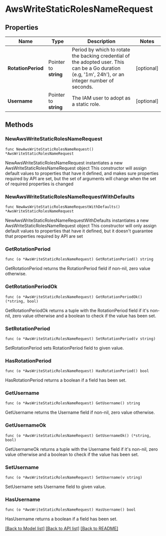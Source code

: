 # AwsWriteStaticRolesNameRequest


## Properties

Name | Type | Description | Notes
------------ | ------------- | ------------- | -------------
**RotationPeriod** | Pointer to **string** | Period by which to rotate the backing credential of the adopted user. This can be a Go duration (e.g, &#x27;1m&#x27;, 24h&#x27;), or an integer number of seconds. | [optional] 
**Username** | Pointer to **string** | The IAM user to adopt as a static role. | [optional] 



## Methods


### NewAwsWriteStaticRolesNameRequest

`func NewAwsWriteStaticRolesNameRequest() *AwsWriteStaticRolesNameRequest`

NewAwsWriteStaticRolesNameRequest instantiates a new AwsWriteStaticRolesNameRequest object
This constructor will assign default values to properties that have it defined,
and makes sure properties required by API are set, but the set of arguments
will change when the set of required properties is changed

### NewAwsWriteStaticRolesNameRequestWithDefaults

`func NewAwsWriteStaticRolesNameRequestWithDefaults() *AwsWriteStaticRolesNameRequest`

NewAwsWriteStaticRolesNameRequestWithDefaults instantiates a new AwsWriteStaticRolesNameRequest object
This constructor will only assign default values to properties that have it defined,
but it doesn't guarantee that properties required by API are set


### GetRotationPeriod

`func (o *AwsWriteStaticRolesNameRequest) GetRotationPeriod() string`

GetRotationPeriod returns the RotationPeriod field if non-nil, zero value otherwise.

### GetRotationPeriodOk

`func (o *AwsWriteStaticRolesNameRequest) GetRotationPeriodOk() (*string, bool)`

GetRotationPeriodOk returns a tuple with the RotationPeriod field if it's non-nil, zero value otherwise
and a boolean to check if the value has been set.

### SetRotationPeriod

`func (o *AwsWriteStaticRolesNameRequest) SetRotationPeriod(v string)`

SetRotationPeriod sets RotationPeriod field to given value.


### HasRotationPeriod

`func (o *AwsWriteStaticRolesNameRequest) HasRotationPeriod() bool`

HasRotationPeriod returns a boolean if a field has been set.




### GetUsername

`func (o *AwsWriteStaticRolesNameRequest) GetUsername() string`

GetUsername returns the Username field if non-nil, zero value otherwise.

### GetUsernameOk

`func (o *AwsWriteStaticRolesNameRequest) GetUsernameOk() (*string, bool)`

GetUsernameOk returns a tuple with the Username field if it's non-nil, zero value otherwise
and a boolean to check if the value has been set.

### SetUsername

`func (o *AwsWriteStaticRolesNameRequest) SetUsername(v string)`

SetUsername sets Username field to given value.


### HasUsername

`func (o *AwsWriteStaticRolesNameRequest) HasUsername() bool`

HasUsername returns a boolean if a field has been set.









[[Back to Model list]](../README.md#documentation-for-models) [[Back to API list]](../README.md#documentation-for-api-endpoints) [[Back to README]](../README.md)


